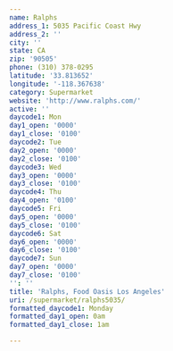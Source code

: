 ```yaml
---
name: Ralphs
address_1: 5035 Pacific Coast Hwy
address_2: ''
city: ''
state: CA
zip: '90505'
phone: (310) 378-0295
latitude: '33.813652'
longitude: '-118.367638'
category: Supermarket
website: 'http://www.ralphs.com/'
active: ''
daycode1: Mon
day1_open: '0000'
day1_close: '0100'
daycode2: Tue
day2_open: '0000'
day2_close: '0100'
daycode3: Wed
day3_open: '0000'
day3_close: '0100'
daycode4: Thu
day4_open: '0100'
daycode5: Fri
day5_open: '0000'
day5_close: '0100'
daycode6: Sat
day6_open: '0000'
day6_close: '0100'
daycode7: Sun
day7_open: '0000'
day7_close: '0100'
'': ''
title: 'Ralphs, Food Oasis Los Angeles'
uri: /supermarket/ralphs5035/
formatted_daycode1: Monday
formatted_day1_open: 0am
formatted_day1_close: 1am

---
```

